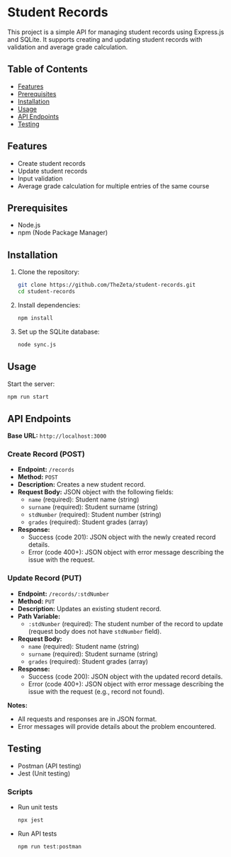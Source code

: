 # Student Records

This project is a simple API for managing student records using Express.js and SQLite. It supports creating and updating student records with validation and average grade calculation.

## Table of Contents

- [Features](#features)
- [Prerequisites](#prerequisites)
- [Installation](#installation)
- [Usage](#usage)
- [API Endpoints](#api-endpoints)
- [Testing](#testing)

## Features

- Create student records
- Update student records
- Input validation
- Average grade calculation for multiple entries of the same course

## Prerequisites

- Node.js
- npm (Node Package Manager)

## Installation

1. Clone the repository:

    ```bash
    git clone https://github.com/TheZeta/student-records.git
    cd student-records
    ```

2. Install dependencies:

    ```bash
    npm install
    ```

3. Set up the SQLite database:

    ```bash
    node sync.js
    ```

## Usage

Start the server:

```bash
npm run start
```

## API Endpoints

**Base URL:** `http://localhost:3000`

### Create Record (POST)

- **Endpoint:** `/records`
- **Method:** `POST`
- **Description:** Creates a new student record.
- **Request Body:** JSON object with the following fields:
  - `name` (required): Student name (string)
  - `surname` (required): Student surname (string)
  - `stdNumber` (required): Student number (string)
  - `grades` (required): Student grades (array)
- **Response:**
  - Success (code 201): JSON object with the newly created record details.
  - Error (code 400+): JSON object with error message describing the issue with the request.

### Update Record (PUT)

- **Endpoint:** `/records/:stdNumber`
- **Method:** `PUT`
- **Description:** Updates an existing student record.
- **Path Variable:**
  - `:stdNumber` (required): The student number of the record to update (request body does not have `stdNumber` field).
- **Request Body:**
  - `name` (required): Student name (string)
  - `surname` (required): Student surname (string)
  - `grades` (required): Student grades (array)
- **Response:**
  - Success (code 200): JSON object with the updated record details.
  - Error (code 400+): JSON object with error message describing the issue with the request (e.g., record not found).

**Notes:**

- All requests and responses are in JSON format.
- Error messages will provide details about the problem encountered.


## Testing

- Postman (API testing)
- Jest (Unit testing)

### Scripts
- Run unit tests 

    ```bash
    npx jest
    ```

- Run API tests

    ```bash
    npm run test:postman
    ```